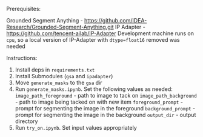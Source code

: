 Prerequisites:

Grounded Segment Anything - https://github.com/IDEA-Research/Grounded-Segment-Anything.git
IP Adapter - https://github.com/tencent-ailab/IP-Adapter
Development machine runs on `cpu`, so a local version of IP-Adapter with `dtype=float16` removed was needed


Instructions:
1. Install deps in `requirements.txt`
2. Install Submodules (`gsa` and `ipadapter`)
3. Move `generate_masks` to the `gsa` dir
4. Run `generate_masks.ipynb`. Set the following values as needed:
   `image_path_foreground` - path to image to tack on
   `image_path_background` - path to image being tacked on with new item
   `foreground_prompt` - prompt for segmenting the image in the foreground
   `background_prompt` - prompt for segmenting the image in the background
   `output_dir` - output directory
5. Run `try_on.ipynb`. Set input values appropriately